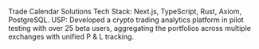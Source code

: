 Trade Calendar Solutions
Tech Stack: Next.js, TypeScript, Rust, Axiom, PostgreSQL.  USP: Developed a crypto trading analytics platform in pilot testing with over 25 beta users, aggregating the portfolios across multiple exchanges with unified P &amp; L tracking. 

